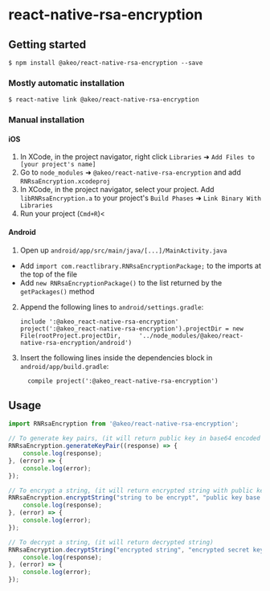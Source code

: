 
# react-native-rsa-encryption

## Getting started

`$ npm install @akeo/react-native-rsa-encryption --save`

### Mostly automatic installation

`$ react-native link @akeo/react-native-rsa-encryption`

### Manual installation


#### iOS

1. In XCode, in the project navigator, right click `Libraries` ➜ `Add Files to [your project's name]`
2. Go to `node_modules` ➜ `@akeo/react-native-rsa-encryption` and add `RNRsaEncryption.xcodeproj`
3. In XCode, in the project navigator, select your project. Add `libRNRsaEncryption.a` to your project's `Build Phases` ➜ `Link Binary With Libraries`
4. Run your project (`Cmd+R`)<

#### Android

1. Open up `android/app/src/main/java/[...]/MainActivity.java`
  - Add `import com.reactlibrary.RNRsaEncryptionPackage;` to the imports at the top of the file
  - Add `new RNRsaEncryptionPackage()` to the list returned by the `getPackages()` method
2. Append the following lines to `android/settings.gradle`:
  	```
  	include ':@akeo_react-native-rsa-encryption'
  	project(':@akeo_react-native-rsa-encryption').projectDir = new File(rootProject.projectDir, 	'../node_modules/@akeo/react-native-rsa-encryption/android')
  	```
3. Insert the following lines inside the dependencies block in `android/app/build.gradle`:
  	```
      compile project(':@akeo_react-native-rsa-encryption')
  	```

## Usage
```javascript
import RNRsaEncryption from '@akeo/react-native-rsa-encryption';

// To generate key pairs, (it will return public key in base64 encoded format)
RNRsaEncryption.generateKeyPair((response) => {
	console.log(response);
}, (error) => {
	console.log(error);
});

// To encrypt a string, (it will return encrypted string with public key encrypted aes secret key)
RNRsaEncryption.encryptString("string to be encrypt", "public key base 64 encoded format",(response) => {
	console.log(response);
}, (error) => {
	console.log(error);
});

// To decrypt a string, (it will return decrypted string)
RNRsaEncryption.decryptString("encrypted string", "encrypted secret key",(response) => {
	console.log(response);
}, (error) => {
	console.log(error);
});
```
  
